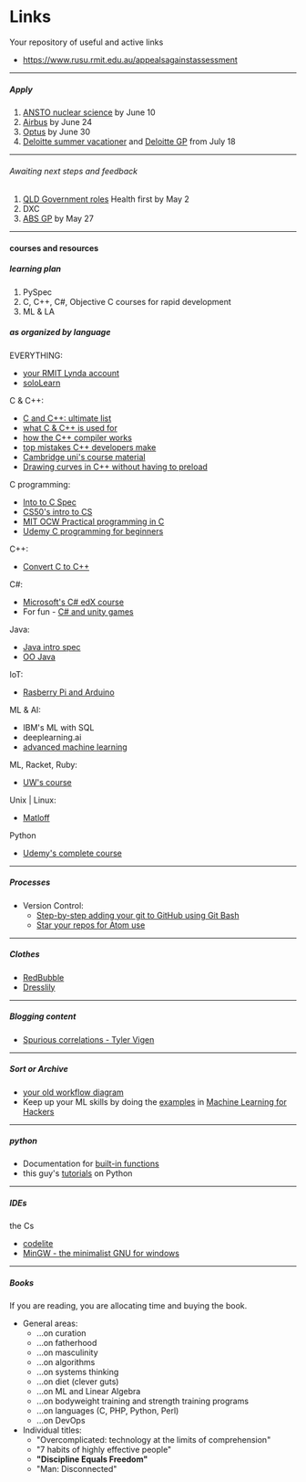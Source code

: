 # Links

Your repository of useful and active links

* https://www.rusu.rmit.edu.au/appealsagainstassessment

---

##### Apply

1. [ANSTO nuclear science](https://anstocareers.nga.net.au/cp/index.cfm?event=jobs.checkJobDetailsNewApplication&returnToEvent=jobs.listJobs&jobid=16FF0458-09AE-4F0F-A847-A89C00E084AF&CurATC=EXT&CurBID=0AC44449-CFC1-4622-9710-9DB401354878&JobListID=22FC4F47-E994-46A3-B8C9-9BC901269F43&jobsListKey=38acd1bb-e638-488c-8e0b-af3fe68b4636&persistVariables=CurATC,CurBID,JobListID,jobsListKey,JobID&lid=17367940018) by June 10
1. [Airbus](https://gradaustralia.com.au/airbus-australia-pacific-engineering-graduate-program-2019) by June 24
1. [Optus](https://gradaustralia.com.au/optus-2019-graduate-program) by June 30
1. [Deloitte summer vacationer](https://gradaustralia.com.au/deloitte-20182019-summer-vacation-program) and [Deloitte GP](https://gradaustralia.com.au/deloitte-2019-graduate-program) from July 18

---

###### Awaiting next steps and feedback

1. [QLD Government roles](https://www.qld.gov.au/jobs/finding/graduates/opportunities/recent-graduates) Health first by May 2
1. DXC
1. [ABS GP](https://gradaustralia.com.au/abs-2019-graduate-development-program) by May 27

---

#### courses and resources

##### learning plan

1. PySpec
1. C, C++, C#, Objective C courses for rapid development
1. ML & LA

##### as organized by language

EVERYTHING:

* [your RMIT Lynda account](https://www.lynda.com/)
* [soloLearn](https://www.sololearn.com/Courses/)

C & C++:

* [C and C++: ultimate list](https://www.toptal.com/c/the-ultimate-list-of-resources-to-learn-c-and-c-plus-plus)
* [what C & C++ is used for](https://www.toptal.com/c/after-all-these-years-the-world-is-still-powered-by-c-programming)
* [how the C++ compiler works](https://www.toptal.com/c-plus-plus/c-plus-plus-understanding-compilation)
* [top mistakes C++ developers make](https://www.toptal.com/c-plus-plus/top-10-common-c-plus-plus-developer-mistakes)
* [Cambridge uni's course material](http://www-h.eng.cam.ac.uk/help/tpl/languages/C%2B%2B.html)
* [Drawing curves in C++ without having to preload](https://www.toptal.com/c-plus-plus/rounded-corners-bezier-curves-qpainter)

C programming:

* [Into to C Spec](https://www.coursera.org/specializations/c-programming)
* [CS50's intro to CS](https://www.edx.org/course/cs50s-introduction-computer-science-harvardx-cs50x)
* [MIT OCW Practical programming in C](https://ocw.mit.edu/courses/electrical-engineering-and-computer-science/6-087-practical-programming-in-c-january-iap-2010/)
* [Udemy C programming for beginners](https://www.udemy.com/c-programming-for-beginners/)

C++:

* [Convert C to C++](https://www.coursera.org/learn/c-plus-plus-a)

C#:

* [Microsoft's C# edX course](https://www.edx.org/course/programming-c-microsoft-dev204x-3)
* For fun - [C# and unity games](https://www.coursera.org/specializations/programming-unity-game-development)

Java:

* [Java intro spec](https://www.coursera.org/specializations/java-programming)
* [OO Java](https://www.coursera.org/specializations/java-object-oriented)

IoT:

* [Rasberry Pi and Arduino](https://www.coursera.org/specializations/iot)

ML & AI:

* IBM's ML with SQL
* deeplearning.ai
* [advanced machine learning](https://www.coursera.org/specializations/aml)

ML, Racket, Ruby:

* [UW's course](https://www.coursera.org/learn/programming-languages)

Unix | Linux:

* [Matloff](http://heather.cs.ucdavis.edu/~matloff/unix.html)

Python

* [Udemy's complete course](https://www.udemy.com/complete-python-bootcamp/?gclid=CjwKCAjw6djYBRB8EiwAoAF6oSduTJeH4y1Tzu8tfh-Jjo1TJN9rAUFtUwv_xeETmll0uxb7HiFS-xoCw10QAvD_BwE&utm_medium=udemyads&utm_source=youtube&utm_content=Overlay&utm_campaign=NEW-YT-PROS-SQA-TECH-Python-EN-ENG_._ci_567828_._sl_ENG_._vi_TECH_._vc_3_._sd_All_._la_EN_._&utm_term=_._ag_45869647637_._ad_255202009628_._de_c_._dm__._pl_youtube.com_._ti__._li_9071869_._pd__._)

---

##### Processes

* Version Control:
    * [Step-by-step adding your git to GitHub using Git Bash](https://help.github.com/articles/adding-an-existing-project-to-github-using-the-command-line/)
    * [Star your repos for Atom use](https://help.github.com/articles/why-are-my-contributions-not-showing-up-on-my-profile/)

---

##### Clothes

* [RedBubble](https://www.redbubble.com/people/charlesluchetti/favorites?ref=account-nav-dropdown&asc=u)
* [Dresslily](https://www.dresslily.com/men-b-173.html)

---

##### Blogging content

* [Spurious correlations - Tyler Vigen](http://www.tylervigen.com/spurious-correlations)

---

##### Sort or Archive

* [your old workflow diagram](https://www.draw.io/#G0ByP74Vqw_jXzd192ZFI1dWZKZzg)
* Keep up your ML skills by doing the [examples](https://github.com/johnmyleswhite/ML_for_Hackers) in [Machine Learning for Hackers](http://shop.oreilly.com/product/0636920018483.do)

---

##### python

* Documentation for [built-in functions](https://docs.python.org/2/library/functions.html#type)
* this guy's [tutorials](https://www.youtube.com/channel/UCfzlCWGWYyIQ0aLC5w48gBQ) on Python

---

##### IDEs

the Cs

* [codelite](https://codelite.org/)
* [MinGW - the minimalist GNU for windows](http://www.mingw.org/)
---

##### Books

If you are reading, you are allocating time and buying the book.

* General areas:
    * ...on curation
    * ...on fatherhood
    * ...on masculinity
    * ...on algorithms
    * ...on systems thinking
    * ...on diet (clever guts)
    * ...on ML and Linear Algebra
    * ...on bodyweight training and strength training programs
    * ...on languages (C, PHP, Python, Perl)
    * ...on DevOps
* Individual titles:
    * "Overcomplicated: technology at the limits of comprehension"
    * "7 habits of highly effective people"
    * **"Discipline Equals Freedom"**
    * "Man: Disconnected"
